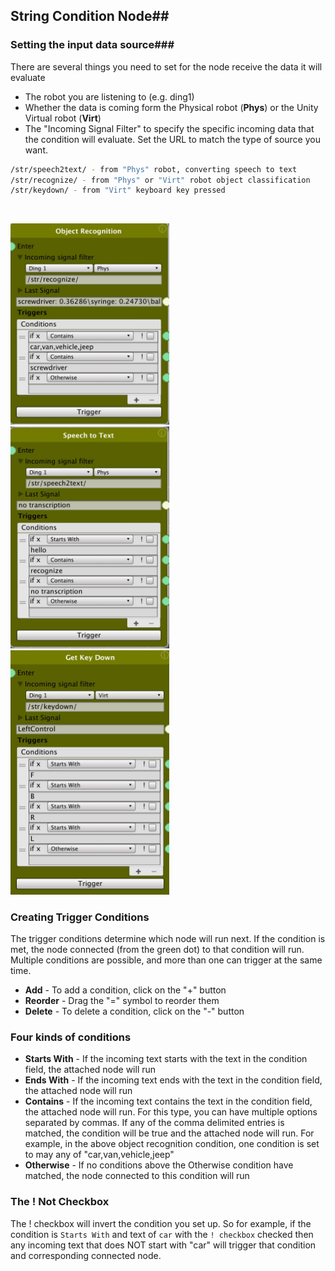 ## String Condition Node##

### Setting the input data source###
There are several things you need to set for the node receive the data it will evaluate
* The robot you are listening to (e.g. ding1)
* Whether the data is coming form the Physical robot (**Phys**) or the Unity Virtual robot (**Virt**)
* The "Incoming Signal Filter" to specify the specific incoming data that the condition will evaluate. Set the URL to match the type of source you want.


``` bash
/str/speech2text/ - from "Phys" robot, converting speech to text
/str/recognize/ - from "Phys" or "Virt" robot object classification
/str/keydown/ - from "Virt" keyboard key pressed
```
&nbsp;

 <img src="StringCondition-objectRecognition2.jpg" width="254"><img src="StringCondition-speech2text.jpg" width="254"><img src="StringCondition-keydown.jpg" width="254">

### Creating Trigger Conditions
The trigger conditions determine which node will run next. If the condition is met, the node connected (from the green dot) to that condition will run. Multiple conditions are possible, and more than one can trigger at the same time.

* **Add** - To add a condition, click on the "+" button
* **Reorder** - Drag the "=" symbol to reorder them
* **Delete** - To delete a condition, click on the "-" button

### Four kinds of conditions ###
* **Starts With** - If the incoming text starts with the text in the condition field, the attached node will run
* **Ends With** - If the incoming text ends with the text in the condition field, the attached node will run
* **Contains** - If the incoming text contains the text in the condition field, the attached node will run. For this type, you can have multiple options separated by commas. If any of the comma delimited entries is matched, the condition will be true and the attached node will run. For example, in the above object recognition condition, one condition is set to may any of "car,van,vehicle,jeep"
* **Otherwise** - If no conditions above the Otherwise condition have matched, the node connected to this condition will run

### The ! Not Checkbox ###
The ! checkbox will invert the condition you set up. So for example, if the condition is `Starts With` and text of `car` with the `! checkbox` checked then any incoming text that does NOT start with "car" will trigger that condition and corresponding connected node.
